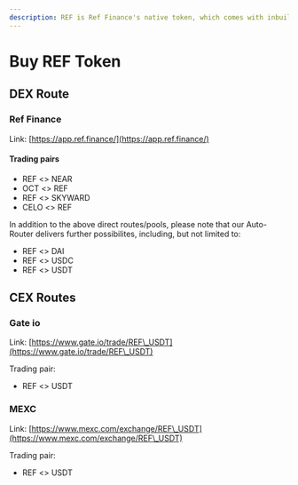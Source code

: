 ```yaml
---
description: REF is Ref Finance's native token, which comes with inbuilt utility
---
```


# Buy REF Token

## DEX Route

### Ref Finance

Link: [https://app.ref.finance/](https://app.ref.finance/)

#### Trading pairs

* REF <> NEAR
* OCT <> REF
* REF <> SKYWARD
* CELO <> REF

In addition to the above direct routes/pools, please note that our Auto-Router delivers further possibilites, including, but not limited to:

* REF <> DAI
* REF <> USDC
* REF <> USDT

## CEX Routes

### Gate io

Link: [https://www.gate.io/trade/REF\_USDT](https://www.gate.io/trade/REF\_USDT)

Trading pair:

* REF <> USDT

### MEXC

Link: [https://www.mexc.com/exchange/REF\_USDT](https://www.mexc.com/exchange/REF\_USDT)

Trading pair:

* REF <> USDT
